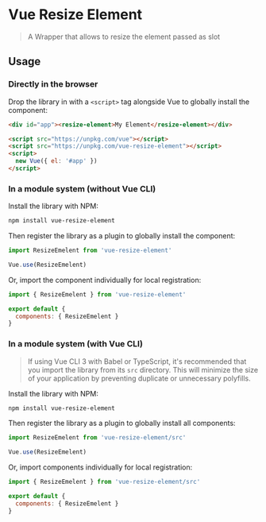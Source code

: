 # Vue Resize Element

> A Wrapper that allows to resize the element passed as slot

## Usage

### Directly in the browser

Drop the library in with a `<script>` tag alongside Vue to globally install the component:

```html
<div id="app"><resize-element>My Element</resize-element></div>

<script src="https://unpkg.com/vue"></script>
<script src="https://unpkg.com/vue-resize-element"></script>
<script>
  new Vue({ el: '#app' })
</script>
```

### In a module system (without Vue CLI)

Install the library with NPM:

```bash
npm install vue-resize-element
```

Then register the library as a plugin to globally install the component:

```js
import ResizeEmelent from 'vue-resize-element'

Vue.use(ResizeEmelent)
```

Or, import the component individually for local registration:

```js
import { ResizeEmelent } from 'vue-resize-element'

export default {
  components: { ResizeEmelent }
}
```

### In a module system (with Vue CLI)

> If using Vue CLI 3 with Babel or TypeScript, it's recommended that you import the library from its `src` directory. This will minimize the size of your application by preventing duplicate or unnecessary polyfills.

Install the library with NPM:

```bash
npm install vue-resize-element
```

Then register the library as a plugin to globally install all components:

```js
import ResizeEmelent from 'vue-resize-element/src'

Vue.use(ResizeEmelent)
```

Or, import components individually for local registration:

```js
import { ResizeEmelent } from 'vue-resize-element/src'

export default {
  components: { ResizeEmelent }
}
```
